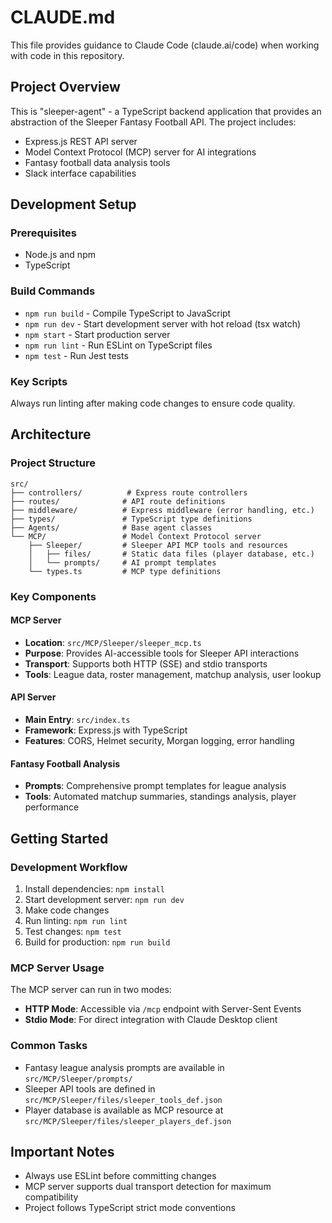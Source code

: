 # CLAUDE.md

This file provides guidance to Claude Code (claude.ai/code) when working with code in this repository.

## Project Overview

This is "sleeper-agent" - a TypeScript backend application that provides an abstraction of the Sleeper Fantasy Football API. The project includes:
- Express.js REST API server
- Model Context Protocol (MCP) server for AI integrations
- Fantasy football data analysis tools
- Slack interface capabilities

## Development Setup

### Prerequisites
- Node.js and npm
- TypeScript

### Build Commands
- `npm run build` - Compile TypeScript to JavaScript
- `npm run dev` - Start development server with hot reload (tsx watch)
- `npm start` - Start production server
- `npm run lint` - Run ESLint on TypeScript files
- `npm test` - Run Jest tests

### Key Scripts
Always run linting after making code changes to ensure code quality.

## Architecture

### Project Structure
```
src/
├── controllers/          # Express route controllers
├── routes/              # API route definitions
├── middleware/          # Express middleware (error handling, etc.)
├── types/               # TypeScript type definitions
├── Agents/              # Base agent classes
└── MCP/                 # Model Context Protocol server
    ├── Sleeper/         # Sleeper API MCP tools and resources
    │   ├── files/       # Static data files (player database, etc.)
    │   └── prompts/     # AI prompt templates
    └── types.ts         # MCP type definitions
```

### Key Components

#### MCP Server
- **Location**: `src/MCP/Sleeper/sleeper_mcp.ts`
- **Purpose**: Provides AI-accessible tools for Sleeper API interactions
- **Transport**: Supports both HTTP (SSE) and stdio transports
- **Tools**: League data, roster management, matchup analysis, user lookup

#### API Server
- **Main Entry**: `src/index.ts`
- **Framework**: Express.js with TypeScript
- **Features**: CORS, Helmet security, Morgan logging, error handling

#### Fantasy Football Analysis
- **Prompts**: Comprehensive prompt templates for league analysis
- **Tools**: Automated matchup summaries, standings analysis, player performance

## Getting Started

### Development Workflow
1. Install dependencies: `npm install`
2. Start development server: `npm run dev`
3. Make code changes
4. Run linting: `npm run lint`
5. Test changes: `npm test`
6. Build for production: `npm run build`

### MCP Server Usage
The MCP server can run in two modes:
- **HTTP Mode**: Accessible via `/mcp` endpoint with Server-Sent Events
- **Stdio Mode**: For direct integration with Claude Desktop client

### Common Tasks
- Fantasy league analysis prompts are available in `src/MCP/Sleeper/prompts/`
- Sleeper API tools are defined in `src/MCP/Sleeper/files/sleeper_tools_def.json`
- Player database is available as MCP resource at `src/MCP/Sleeper/files/sleeper_players_def.json`

## Important Notes
- Always use ESLint before committing changes
- MCP server supports dual transport detection for maximum compatibility
- Project follows TypeScript strict mode conventions